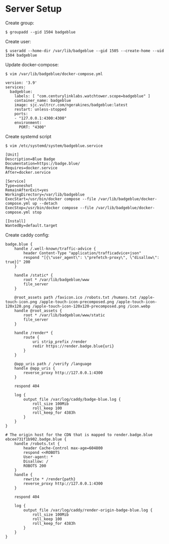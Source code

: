 # Server Setup

Create group:

    $ groupadd --gid 1504 badgeblue

Create user:

    $ useradd --home-dir /var/lib/badgeblue --gid 1505 --create-home --uid 1504 badgeblue

Update docker-compose:

    $ vim /var/lib/badgeblue/docker-compose.yml

```
version: '3.9'
services:
  badgeblue:
    labels: [ "com.centurylinklabs.watchtower.scope=badgeblue" ]
    container_name: badgeblue
    image: sjc.vultrcr.com/ngerakines/badgeblue:latest
    restart: unless-stopped
    ports:
    - "127.0.0.1:4300:4300"
    environment:
      PORT: "4300"
```

Create systemd script

    $ vim /etc/systemd/system/badgeblue.service

```
[Unit]
Description=Blue Badge
Documentation=https://badge.blue/
Requires=docker.service
After=docker.service

[Service]
Type=oneshot
RemainAfterExit=yes
WorkingDirectory=/var/lib/badgeblue
ExecStart=/usr/bin/docker compose --file /var/lib/badgeblue/docker-compose.yml up --detach
ExecStop=/usr/bin/docker compose --file /var/lib/badgeblue/docker-compose.yml stop

[Install]
WantedBy=default.target
```

Create caddy config:

```
badge.blue {
	handle /.well-known/traffic-advice {
		header Content-Type "application/trafficadvice+json"
		respond "[{\"user_agent\": \"prefetch-proxy\", \"disallow\": true}]" 200
	}

	handle /static* {
		root * /var/lib/badgeblue/www
		file_server
	}

	@root_assets path /favicon.ico /robots.txt /humans.txt /apple-touch-icon.png /apple-touch-icon-precomposed.png /apple-touch-icon-120x120.png /apple-touch-icon-120x120-precomposed.png /icon.webp
	handle @root_assets {
		root * /var/lib/badgeblue/www/static
		file_server
	}

	handle /render* {
		route {
			uri strip_prefix /render
			redir https://render.badge.blue{uri}
		}
	}

	@app_uris path / /verify /language
	handle @app_uris {
		reverse_proxy http://127.0.0.1:4300
	}

	respond 404

	log {
		output file /var/log/caddy/badge-blue.log {
			roll_size 100Mib
			roll_keep 100
			roll_keep_for 4383h
		}
	}
}

# The origin host for the CDN that is mapped to render.badge.blue
ebcee731f1b902.badge.blue {
	handle /robots.txt {
		header Cache-Control max-age=604800
		respond <<ROBOTS
		User-agent: *
		Disallow: /
		ROBOTS 200
	}
	handle {
		rewrite * /render{path}
		reverse_proxy http://127.0.0.1:4300
	}

	respond 404

	log {
		output file /var/log/caddy/render-origin-badge-blue.log {
			roll_size 100Mib
			roll_keep 100
			roll_keep_for 4383h
		}
	}
}
```
